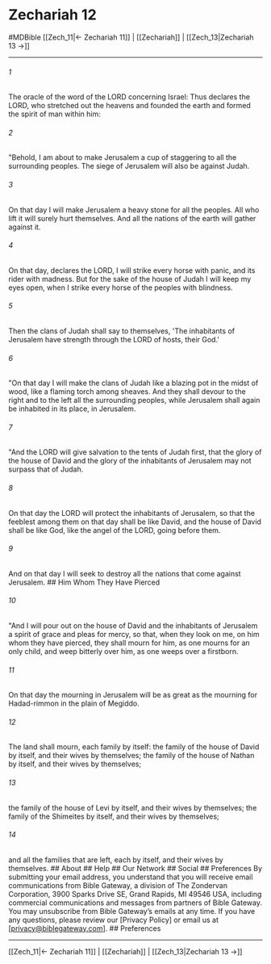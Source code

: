 # Zechariah 12
#MDBible
[[Zech_11|← Zechariah 11]] | [[Zechariah]] | [[Zech_13|Zechariah 13 →]]

***


###### 1 
The oracle of the word of the LORD concerning Israel: Thus declares the LORD, who stretched out the heavens and founded the earth and formed the spirit of man within him: 

###### 2 
"Behold, I am about to make Jerusalem a cup of staggering to all the surrounding peoples. The siege of Jerusalem will also be against Judah. 

###### 3 
On that day I will make Jerusalem a heavy stone for all the peoples. All who lift it will surely hurt themselves. And all the nations of the earth will gather against it. 

###### 4 
On that day, declares the LORD, I will strike every horse with panic, and its rider with madness. But for the sake of the house of Judah I will keep my eyes open, when I strike every horse of the peoples with blindness. 

###### 5 
Then the clans of Judah shall say to themselves, 'The inhabitants of Jerusalem have strength through the LORD of hosts, their God.' 

###### 6 
"On that day I will make the clans of Judah like a blazing pot in the midst of wood, like a flaming torch among sheaves. And they shall devour to the right and to the left all the surrounding peoples, while Jerusalem shall again be inhabited in its place, in Jerusalem. 

###### 7 
"And the LORD will give salvation to the tents of Judah first, that the glory of the house of David and the glory of the inhabitants of Jerusalem may not surpass that of Judah. 

###### 8 
On that day the LORD will protect the inhabitants of Jerusalem, so that the feeblest among them on that day shall be like David, and the house of David shall be like God, like the angel of the LORD, going before them. 

###### 9 
And on that day I will seek to destroy all the nations that come against Jerusalem. ## Him Whom They Have Pierced 

###### 10 
"And I will pour out on the house of David and the inhabitants of Jerusalem a spirit of grace and pleas for mercy, so that, when they look on me, on him whom they have pierced, they shall mourn for him, as one mourns for an only child, and weep bitterly over him, as one weeps over a firstborn. 

###### 11 
On that day the mourning in Jerusalem will be as great as the mourning for Hadad-rimmon in the plain of Megiddo. 

###### 12 
The land shall mourn, each family by itself: the family of the house of David by itself, and their wives by themselves; the family of the house of Nathan by itself, and their wives by themselves; 

###### 13 
the family of the house of Levi by itself, and their wives by themselves; the family of the Shimeites by itself, and their wives by themselves; 

###### 14 
and all the families that are left, each by itself, and their wives by themselves. ## About ## Help ## Our Network ## Social ## Preferences By submitting your email address, you understand that you will receive email communications from Bible Gateway, a division of The Zondervan Corporation, 3900 Sparks Drive SE, Grand Rapids, MI 49546 USA, including commercial communications and messages from partners of Bible Gateway. You may unsubscribe from Bible Gateway&rsquo;s emails at any time. If you have any questions, please review our [Privacy Policy] or email us at [privacy@biblegateway.com]. ## Preferences

***

[[Zech_11|← Zechariah 11]] | [[Zechariah]] | [[Zech_13|Zechariah 13 →]]
